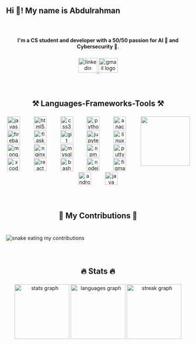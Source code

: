 <h2 align="left">Hi 👋! My name is Abdulrahman</h2>

###

<br clear="both">

<h4 align="center">I'm a CS student and developer with a 50/50 passion for AI 🤖 and Cybersecurity 🔐.</h4>

###

<div align="center">
  <a href="https://www.linkedin.com/in/abdulrahman-muhanna-bb1b16210/" target="_blank">
    <img src="https://raw.githubusercontent.com/maurodesouza/profile-readme-generator/master/src/assets/icons/social/linkedin/default.svg" width="52" height="40" alt="linkedin logo"  />
  </a>
  <a href="abdbinm55@gmail.com" target="_blank">
    <img src="https://raw.githubusercontent.com/maurodesouza/profile-readme-generator/master/src/assets/icons/social/gmail/default.svg" width="52" height="40" alt="gmail logo"  />
  </a>
</div>

###

<br clear="both">

<h2 align="center">⚒️ Languages-Frameworks-Tools ⚒️</h2>

###

<img align="right" height="135" src="https://cdna.artstation.com/p/assets/images/images/028/102/058/original/pixel-jeff-matrix-s.gif?1593487263"  />

###

<div align="center">
  <img src="https://cdn.jsdelivr.net/gh/devicons/devicon/icons/javascript/javascript-original.svg" height="35" alt="javascript logo"  />
  <img width="30" />
  <img src="https://cdn.jsdelivr.net/gh/devicons/devicon/icons/html5/html5-original.svg" height="35" alt="html5 logo"  />
  <img width="30" />
  <img src="https://cdn.jsdelivr.net/gh/devicons/devicon/icons/css3/css3-original.svg" height="35" alt="css3 logo"  />
  <img width="30" />
  <img src="https://cdn.jsdelivr.net/gh/devicons/devicon/icons/python/python-original.svg" height="35" alt="python logo"  />
  <img width="30" />
  <img src="https://cdn.jsdelivr.net/gh/devicons/devicon/icons/anaconda/anaconda-original.svg" height="35" alt="anaconda logo"  />
  <img width="30" />
  <img src="https://skillicons.dev/icons?i=firebase" height="35" alt="firebase logo"  />
  <img width="30" />
  <img src="https://cdn.jsdelivr.net/gh/devicons/devicon/icons/flask/flask-original.svg" height="35" alt="flask logo"  />
  <img width="30" />
  <img src="https://cdn.jsdelivr.net/gh/devicons/devicon/icons/git/git-original.svg" height="35" alt="git logo"  />
  <img width="30" />
  <img src="https://cdn.jsdelivr.net/gh/devicons/devicon/icons/jupyter/jupyter-original.svg" height="35" alt="jupyter logo"  />
  <img width="30" />
  <img src="https://cdn.jsdelivr.net/gh/devicons/devicon/icons/linux/linux-original.svg" height="35" alt="linux logo"  />
  <img width="30" />
  <img src="https://cdn.jsdelivr.net/gh/devicons/devicon/icons/mongodb/mongodb-original.svg" height="35" alt="mongodb logo"  />
  <img width="30" />
  <img src="https://cdn.jsdelivr.net/gh/devicons/devicon/icons/nginx/nginx-original.svg" height="35" alt="nginx logo"  />
  <img width="30" />
  <img src="https://cdn.jsdelivr.net/gh/devicons/devicon/icons/mysql/mysql-original.svg" height="35" alt="mysql logo"  />
  <img width="30" />
  <img src="https://cdn.jsdelivr.net/gh/devicons/devicon/icons/npm/npm-original-wordmark.svg" height="35" alt="npm logo"  />
  <img width="30" />
  <img src="https://cdn.jsdelivr.net/gh/devicons/devicon/icons/putty/putty-original.svg" height="35" alt="putty logo"  />
  <img width="30" />
  <img src="https://cdn.jsdelivr.net/gh/devicons/devicon/icons/xcode/xcode-original.svg" height="35" alt="xcode logo"  />
  <img width="30" />
  <img src="https://cdn.jsdelivr.net/gh/devicons/devicon/icons/react/react-original.svg" height="35" alt="react logo"  />
  <img width="30" />
  <img src="https://cdn.simpleicons.org/gnubash/4EAA25" height="35" alt="bash logo"  />
  <img width="30" />
  <img src="https://cdn.simpleicons.org/nodedotjs/339933" height="35" alt="nodejs logo"  />
  <img width="30" />
  <img src="https://skillicons.dev/icons?i=figma" height="35" alt="figma logo"  />
  <img width="30" />
  <img src="https://cdn.simpleicons.org/androidstudio/3DDC84" height="35" alt="androidstudio logo"  />
  <img width="30" />
  <img src="https://skillicons.dev/icons?i=java" height="35" alt="java logo"  />
</div>

###

<br clear="both">

<h2 align="center">🐍 My Contributions 🐍</h2>

###

<br clear="both">
<!-- ![snake animation](https://github.com/<seu user name>/<seu user name>/blob/output/github-contribution-grid-snake2.svg) -->
<!-- <img src="https://raw.githubusercontent.com/3bdop/3bdop/gh-pages/snake.svg" alt="Snake animation" /> -->
<img alt="snake eating my contributions" src="https://raw.githubusercontent.com/3bdop/3bdop/output/github-contribution-grid-snake.svg" />

###

<br clear="both">

<h2 align="center">🔥 Stats 🔥</h2>

###

<div align="center">
  <img src="https://github-readme-stats.vercel.app/api?username=3bdop&hide_title=false&hide_rank=true&show_icons=true&include_all_commits=true&count_private=true&disable_animations=false&theme=dracula&locale=en&hide_border=false&order=1" height="150" alt="stats graph"  />
  <img src="https://github-readme-stats.vercel.app/api/top-langs?username=3bdop&locale=en&hide_title=false&layout=compact&card_width=320&langs_count=5&theme=dracula&hide_border=false&order=2" height="150" alt="languages graph"  />
  <img src="https://streak-stats.demolab.com?user=3bdop&locale=en&mode=daily&theme=dracula&hide_border=false&border_radius=5&order=3" height="150" alt="streak graph"  />
</div>

###
